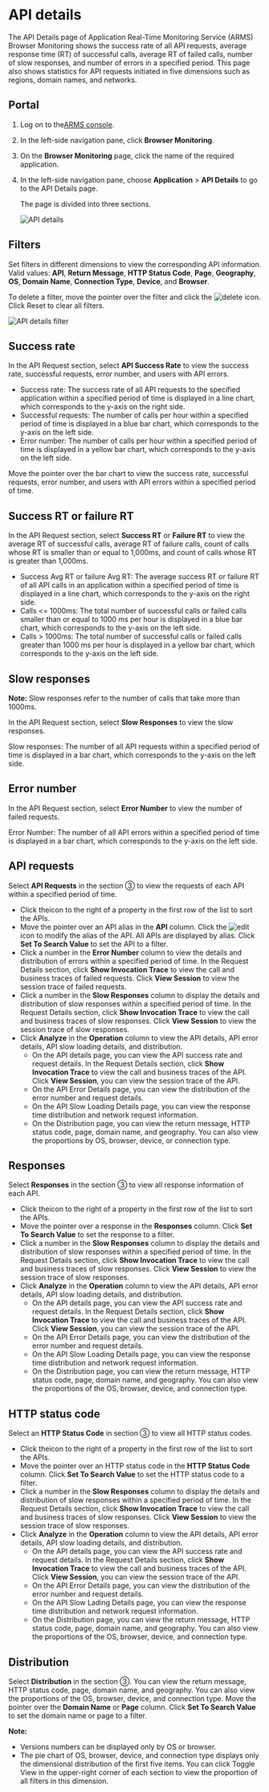 # API details

The API Details page of Application Real-Time Monitoring Service \(ARMS\) Browser Monitoring shows the success rate of all API requests, average response time \(RT\) of successful calls, average RT of failed calls, number of slow responses, and number of errors in a specified period. This page also shows statistics for API requests initiated in five dimensions such as regions, domain names, and networks.

## Portal



1.  Log on to the[ARMS console](https://arms-ap-southeast-1.console.aliyun.com/#/home).
2.  In the left-side navigation pane, click **Browser Monitoring**.
3.  On the **Browser Monitoring** page, click the name of the required application.
4.  In the left-side navigation pane, choose **Application** \> **API Details** to go to the API Details page.

    The page is divided into three sections.

    ![API details](../images/p111559.png "API details")


## Filters

Set filters in different dimensions to view the corresponding API information. Valid values: **API**, **Return Message**, **HTTP Status Code**, **Page**, **Geography**, **OS**, **Domain Name**, **Connection Type**, **Device**, and **Browser**.

To delete a filter, move the pointer over the filter and click the ![delete](https://static-aliyun-doc.oss-accelerate.aliyuncs.com/assets/img/en-US/3313758061/p175853.png) icon. Click Reset to clear all filters.

![API details filter](https://static-aliyun-doc.oss-accelerate.aliyuncs.com/assets/img/en-US/3993227951/p111568.png)

## Success rate

In the API Request section, select **API Success Rate** to view the success rate, successful requests, error number, and users with API errors.

-   Success rate: The success rate of all API requests to the specified application within a specified period of time is displayed in a line chart, which corresponds to the y-axis on the right side.
-   Successful requests: The number of calls per hour within a specified period of time is displayed in a blue bar chart, which corresponds to the y-axis on the left side.
-   Error number: The number of calls per hour within a specified period of time is displayed in a yellow bar chart, which corresponds to the y-axis on the left side.

Move the pointer over the bar chart to view the success rate, successful requests, error number, and users with API errors within a specified period of time.

## Success RT or failure RT

In the API Request section, select **Success RT** or **Failure RT** to view the average RT of successful calls, average RT of failure calls, count of calls whose RT is smaller than or equal to 1,000ms, and count of calls whose RT is greater than 1,000ms.

-   Success Avg RT or failure Avg RT: The average success RT or failure RT of all API calls in an application within a specified period of time is displayed in a line chart, which corresponds to the y-axis on the right side.
-   Calls <= 1000ms: The total number of successful calls or failed calls smaller than or equal to 1000 ms per hour is displayed in a blue bar chart, which corresponds to the y-axis on the left side.
-   Calls \> 1000ms: The total number of successful calls or failed calls greater than 1000 ms per hour is displayed in a yellow bar chart, which corresponds to the y-axis on the left side.

## Slow responses

**Note:** Slow responses refer to the number of calls that take more than 1000ms.

In the API Request section, select **Slow Responses** to view the slow responses.

Slow responses: The number of all API requests within a specified period of time is displayed in a bar chart, which corresponds to the y-axis on the left side.

## Error number

In the API Request section, select **Error Number** to view the number of failed requests.

Error Number: The number of all API errors within a specified period of time is displayed in a bar chart, which corresponds to the y-axis on the left side.

## API requests

Select **API Requests** in the section ③ to view the requests of each API within a specified period of time.

-   Click theicon to the right of a property in the first row of the list to sort the APIs.
-   Move the pointer over an API alias in the **API** column. Click the ![edit](https://static-aliyun-doc.oss-accelerate.aliyuncs.com/assets/img/en-US/3313758061/p177320.png) icon to modify the alias of the API. All APIs are displayed by alias. Click **Set To Search Value** to set the API to a filter.
-   Click a number in the **Error Number** column to view the details and distribution of errors within a specified period of time. In the Request Details section, click **Show Invocation Trace** to view the call and business traces of failed requests. Click **View Session** to view the session trace of failed requests.
-   Click a number in the **Slow Responses** column to display the details and distribution of slow responses within a specified period of time. In the Request Details section, click **Show Invocation Trace** to view the call and business traces of slow responses. Click **View Session** to view the session trace of slow responses.
-   Click **Analyze** in the **Operation** column to view the API details, API error details, API slow loading details, and distribution.
    -   On the API details page, you can view the API success rate and request details. In the Request Details section, click **Show Invocation Trace** to view the call and business traces of the API. Click **View Session**, you can view the session trace of the API.
    -   On the API Error Details page, you can view the distribution of the error number and request details.
    -   On the API Slow Loading Details page, you can view the response time distribution and network request information.
    -   On the Distribution page, you can view the return message, HTTP status code, page, domain name, and geography. You can also view the proportions by OS, browser, device, or connection type.

## Responses

Select **Responses** in the section ③ to view all response information of each API.

-   Click theicon to the right of a property in the first row of the list to sort the APIs.
-   Move the pointer over a response in the **Responses** column. Click **Set To Search Value** to set the response to a filter.
-   Click a number in the **Slow Responses** column to display the details and distribution of slow responses within a specified period of time. In the Request Details section, click **Show Invocation Trace** to view the call and business traces of slow responses. Click **View Session** to view the session trace of slow responses.
-   Click **Analyze** in the **Operation** column to view the API details, API error details, API slow loading details, and distribution.
    -   On the API details page, you can view the API success rate and request details. In the Request Details section, click **Show Invocation Trace** to view the call and business traces of the API. Click **View Session**, you can view the session trace of the API.
    -   On the API Error Details page, you can view the distribution of the error number and request details.
    -   On the API Slow Loading Details page, you can view the response time distribution and network request information.
    -   On the Distribution page, you can view the return message, HTTP status code, page, domain name, and geography. You can also view the proportions of the OS, browser, device, and connection type.

## HTTP status code

Select an **HTTP Status Code** in section ③ to view all HTTP status codes.

-   Click theicon to the right of a property in the first row of the list to sort the APIs.
-   Move the pointer over an HTTP status code in the **HTTP Status Code** column. Click **Set To Search Value** to set the HTTP status code to a filter.
-   Click a number in the **Slow Responses** column to display the details and distribution of slow responses within a specified period of time. In the Request Details section, click **Show Invocation Trace** to view the call and business traces of slow responses. Click **View Session** to view the session trace of slow responses.
-   Click **Analyze** in the **Operation** column to view the API details, API error details, API slow loading details, and distribution.
    -   On the API details page, you can view the API success rate and request details. In the Request Details section, click **Show Invocation Trace** to view the call and business traces of the API. Click **View Session**, you can view the session trace of the API.
    -   On the API Error Details page, you can view the distribution of the error number and request details.
    -   On the API Slow Lading Details page, you can view the response time distribution and network request information.
    -   On the Distribution page, you can view the return message, HTTP status code, page, domain name, and geography. You can also view the proportions of the OS, browser, device, and connection type.

## Distribution

Select **Distribution** in the section ③. You can view the return message, HTTP status code, page, domain name, and geography. You can also view the proportions of the OS, browser, device, and connection type. Move the pointer over the **Domain Name** or **Page** column. Click **Set To Search Value** to set the domain name or page to a filter.

**Note:**

-   Versions numbers can be displayed only by OS or browser.
-   The pie chart of OS, browser, device, and connection type displays only the dimensional distribution of the first five items. You can click Toggle View in the upper-right corner of each section to view the proportion of all filters in this dimension.


